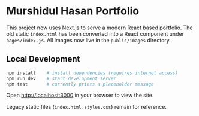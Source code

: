 # Murshidul Hasan Portfolio

This project now uses [Next.js](https://nextjs.org/) to serve a modern React based portfolio. The old static
`index.html` has been converted into a React component under `pages/index.js`. All images now live in
the `public/images` directory.

## Local Development

```bash
npm install    # install dependencies (requires internet access)
npm run dev    # start development server
npm test       # currently prints a placeholder message
```

Open [http://localhost:3000](http://localhost:3000) in your browser to view the site.


Legacy static files (`index.html`, `styles.css`) remain for reference.
